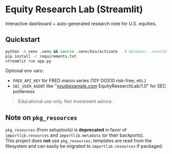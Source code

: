 # Equity Research Lab (Streamlit)

Interactive dashboard + auto-generated research note for U.S. equities.

## Quickstart
```bash
python -m venv .venv && source .venv/bin/activate   # Windows: .venv\Scripts\activate
pip install -r requirements.txt
streamlit run app.py
```

Optional env vars:
- `FRED_API_KEY` for FRED macro series (10Y DGS10 risk-free, etc.)
- `SEC_USER_AGENT` like "you@example.com EquityResearchLab/1.0" for SEC politeness

> Educational use only. Not investment advice.


## Note on `pkg_resources`
`pkg_resources` (from setuptools) is **deprecated** in favor of `importlib.resources` and `importlib.metadata` (or their backports).  
This project does **not** use `pkg_resources`; templates are read from the filesystem and can easily be migrated to `importlib.resources` if packaged.
